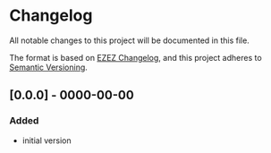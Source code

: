 # Changelog

All notable changes to this project will be documented in this file.

The format is based on [EZEZ Changelog](https://ezez.dev/changelog/),
and this project adheres to [Semantic Versioning](https://semver.org/spec/v2.0.0.html).

## [0.0.0] - 0000-00-00
### Added
- initial version
